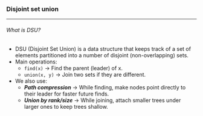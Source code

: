 ### Disjoint set union
---
###### What is DSU?
- DSU (Disjoint Set Union) is a data structure that keeps track of a set of elements partitioned into a number of disjoint (non-overlapping) sets.
- Main operations:
  - `find(x)` → Find the parent (leader) of x.
  - `union(x, y)` → Join two sets if they are different.
- We also use:
  - ***Path compression*** → While finding, make nodes point directly to their leader for faster future finds.
  - ***Union by rank/size*** → While joining, attach smaller trees under larger ones to keep trees shallow.
